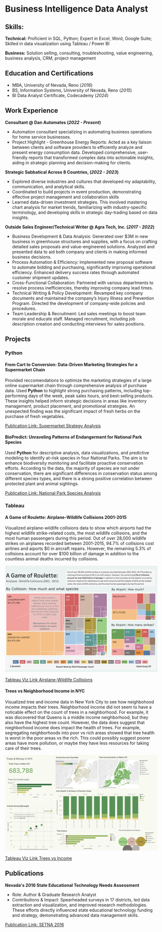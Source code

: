 # Business Intelligence Data Analyst

## Skills: 
**Technical:** Proficient in SQL, Python; Expert in Excel, Word, Google Suite; Skilled in data visualization using Tableau / Power BI

**Business:** Solution selling, consulting, troubleshooting, value engineering, business analysis, CRM, project management

## Education and Certifications							       		
- MBA, University of Nevada, Reno (_2016_)	 			        		
- BS, Information Systems, University of Nevada, Reno (_2015_)
- BI Data Analyst Certificate, Codecademy (_2024_)


## Work Experience
**Consultant @ Dan Automates (_2022 - Present_)**
- Automation consultant specializing in automating business operations for home service businesses.
- Project Highlight - Greenhouse Energy Reports: Acted as a key liaison between clients and software providers to efficiently analyze and present energy consumption data. Developed comprehensive, user-friendly reports that transformed complex data into actionable insights, aiding in strategic planning and decision-making for clients.

**Strategic Sabbatical Across 8 Countries, (_2022 - 2023_)**
- Explored diverse industries and cultures that developed my adaptability, communication, and analytical skills.
- Coordinated to build projects in event production, demonstrating effective project management and collaboration skills
- Learned data-driven investment strategies. This involved mastering chart analysis for market trends, familiarizing with industry-specific terminology, and developing skills in strategic day-trading based on data insights.

**Outside Sales Engineer/Technical Writer @ Agra Tech, Inc. (_2017 - 2022_)** 
- Business Development & Data Analysis: Generated over $3M in new business in greenhouse structures and supplies, with a focus on crafting detailed sales proposals and value-engineered solutions. Analyzed and presented data to aid both company and clients in making informed business decisions.
- Process Automation & Efficiency: Implemented new proposal software to automate bidding and purchasing, significantly improving operational efficiency. Enhanced delivery success rates through automated customer shipment updates.
- Cross-Functional Collaboration: Partnered with various departments to resolve process inefficiencies, thereby improving company lead times.
- Technical Writing & Policy Development: Revamped key company documents and maintained the company’s Injury Illness and Prevention Program. Directed the development of company-wide policies and procedures.
- Team Leadership & Recruitment: Led sales meetings to boost team morale and educate staff. Managed recruitment, including job description creation and conducting interviews for sales positions.

## Projects

### Python
#### From Cart to Conversion: Data-Driven Marketing Strategies for a Supermarket Chain

Provided reccomendations to optimize the marketing strategies of a large online supermarket chain through comprehensive analysis of purchase data. Used **Python** to highlight strong purchasing patterns, including top-performing days of the week, peak sales hours, and best-selling products. These insights helped inform strategic decisions in areas like inventory management, product placement, and promotional strategies. An unexpected finding was the significant impact of fresh herbs on the purchase of fresh vegetables.

[Publication Link: Supermarket Strategy Analysis](https://github.com/DanJMonk/SupermarketStrategyAnalytics)

#### BioPredict: Unraveling Patterns of Endangerment for National Park Species

Used **Python** for descriptive analysis, data visualizations, and predictive modeling to identify at-risk species in four National Parks. The aim is to enhance biodiversity monitoring and facilitate proactive conservation efforts. According to the data, the majority of species are not under conservation, there are significant differences in conservation status among different species types, and there is a strong positive correlation between protected plant and animal sightings.

[Publication Link: National Park Species Analysis](https://github.com/DanJMonk/NationalParksSpeciesAnalysis)

### Tableau
#### A Game of Roulette: Airplane-Wildlife Collisions 2001-2015
Visualized airplane-wildlife collisions data to show which airports had the highest wildlife strike-related costs, the most wildlife collisions, and the most human passengers during this period. Out of over 28,000 wildlife strikes on airplanes recorded between 2001-2015, 94.7%  of collisions cost airlines and aiports $0 in aircraft repairs. However, the remaining 5.3% of collisions account for over $100 billion of damage in addition to the countless animal deaths incurred by collisions. 

![Airplane-Wildlife Collisions Viz](/assets/img/airplanewildlifecollisions.png)

[Tableau Viz Link Airplane-Wildlife Collisions](https://public.tableau.com/views/AGameofRouletteAirplane-WildlifeCollisions2001-2015_17038299399940/Dashboard1?:language=en-US&:display_count=n&:origin=viz_share_link)

#### Trees vs Neighborhood Income in NYC
Visualized tree and income data in New York City to see how neighbohood income impacts their trees. Neighborhood income did not seem to have a noticable effect on the count of trees in a neighborhood. For example, it was discovered that Queens is a middle income neighborhood, but they also have the highest tree count. However, the data does suggest that nieghborhood income does impact the health of trees. For example, segregating neighborhoods into poor vs rich areas showed that tree health is worst in the poor areas vs the rich. This could possibly suggest poorer areas have more pollution, or maybe they have less resources for taking care of their trees.

![Trees vs Income Viz](/assets/img/treesnyc.png)

[Tableau Viz Link Trees vs Income](https://public.tableau.com/shared/4KDW9X8SD?:display_count=n&:origin=viz_share_link)

## Publications

**Nevada's 2016 State Educational Technology Needs Assessment**
- Role: Author & Graduate Research Analyst 
- Contributions & Impact: Spearheaded surveys in 17 districts, led data extraction and visualization, and improved research methodologies. These efforts directly influenced state educational technology funding and strategy, demonstrating advanced data management skills.

[Publication Link: SETNA 2016](https://www.slideshare.net/DanielMonk3/setna16final-7)
